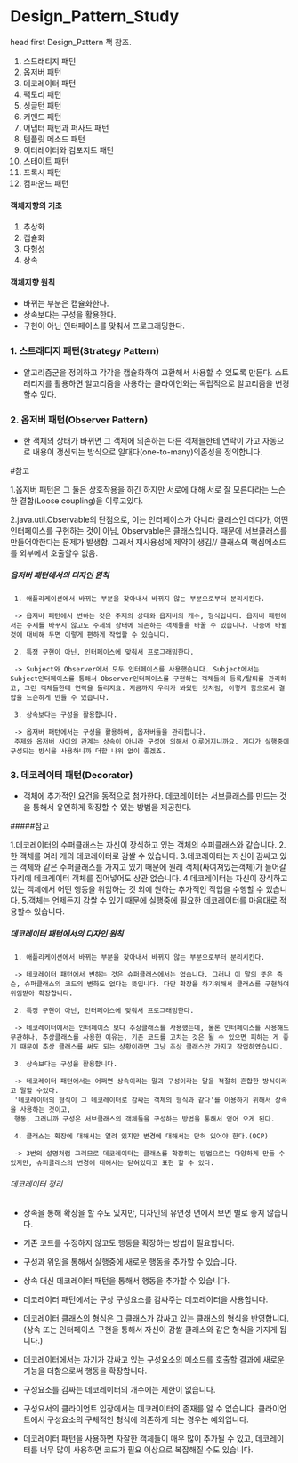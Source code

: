 # Design_Pattern_Study

  head first Design_Pattern 책 참조.

1. 스트래티지 패턴
2. 옵저버 패턴
3. 데코레이터 패턴
4. 팩토리 패턴
5. 싱글턴 패턴
6. 커맨드 패턴
7. 어댑터 패턴과 퍼사드 패턴
8. 템플릿 메소드 패턴
9. 이터레이터와 컴포지트 패턴
10. 스테이트 패턴
11. 프록시 패턴
12. 컴파운드 패턴

#### 객체지향의 기초
 1. 추상화
 2. 캡슐화
 3. 다형성
 4. 상속

#### 객체지향 원칙
- 바뀌는 부분은 캡슐화한다.
- 상속보다는 구성을 활용한다.
- 구현이 아닌 인터페이스를 맞춰서 프로그래밍한다.

### 1. 스트래티지 패턴(Strategy Pattern)
 - 알고리즘군을 정의하고 각각을 캡슐화하여 교환해서 사용할 수 있도록 만든다. 스트래티지를 활용하면 알고리즘을 사용하는 클라이언와는 독립적으로 알고리즘을 변경 할수 있다.

### 2. 옵저버 패턴(Observer Pattern)
 - 한 객체의 상태가 바뀌면 그 객체에 의존하는 다른 객체들한테 연락이 가고 자동으로 내용이 갱신되는 방식으로 일대다(one-to-many)의존성을 정의합니다.

  #참고

  1.옵저버 패턴은 그 둘은 상호작용을 하긴 하지만 서로에 대해 서로 잘 모른다라는 느슨한 결합(Loose coupling)을 이루고있다.

  2.java.util.Observable의 단점으로, 이는 인터페이스가 아니라 클래스인 데다가, 어떤 인터페이스를 구현하는 것이 아님,
  Observable은 클래스입니다. 때문에 서브클래스를 만들어야한다는 문제가 발생함. 그래서 재사용성에 제약이 생김//
  클래스의 핵심메소드를 외부에서 호출할수 없음.


##### 옵저버 패턴에서의 디자인 원칙

     1. 애플리케이션에서 바뀌는 부분을 찾아내서 바뀌지 않는 부분으로부터 분리시킨다.

     -> 옵저버 패턴에서 변하는 것은 주제의 상태와 옵저버의 개수, 형식입니다. 옵저버 패턴에서는 주제를 바꾸지 않고도 주제의 상태에 의존하는 객체들을 바꿀 수 있습니다. 나중에 바뀔 것에 대비해 두면 이렇게 편하게 작업할 수 있습니다.

     2. 특정 구현이 아닌, 인터페이스에 맞춰서 프로그래밍한다.

     -> Subject와 Observer에서 모두 인터페이스를 사용했습니다. Subject에서는 Subject인터페이스를 통해서 Observer인터페이스를 구현하는 객체들의 등록/탈퇴를 관리하고, 그런 객체들한테 연락을 돌리지요. 지금까지 우리가 봐왔던 것처럼, 이렇게 함으로써 결합을 느슨하게 만들 수 있습니다.

     3. 상속보다는 구성을 활용합니다.

     -> 옵저버 패턴에서는 구성을 활용하여, 옵저버들을 관리합니다.
     주제와 옵저버 사이의 관계는 상속이 아니라 구성에 의해서 이루어지니까요. 게다가 실행중에 구성되는 방식을 사용하니까 더할 나위 없이 좋겠죠.

### 3. 데코레이터 패턴(Decorator)
  - 객체에 추가적인 요건을 동적으로 첨가한다. 데코레이터는 서브클래스를 만드는 것을 통해서 유연하게 확장할 수 있는 방법을 제공한다.

  #####참고

  1.데코레이터의 수퍼클래스는 자신이 장식하고 있는 객체의 수퍼클래스와 같습니다.
  2.한 객체를 여러 개의 데코레이터로 감쌀 수 있습니다.
  3.데코레이터는 자신이 감싸고 있는 객체와 같은 수퍼클래스를 가지고 있기 때문에 원래 객체(싸여져있는객체)가 들어갈 자리에 데코레이터 객체를 집어넣어도 상관 없습니다.
  4.데코레이터는 자신이 장식하고 있는 객체에서 어떤 행동을 위임하는 것 외에 원하는 추가적인 작업을 수행할 수 있습니다.
  5.객체는 언제든지 감쌀 수 있기 때문에 실행중에 필요한 데코레이터를 마음대로 적용할수 있습니다.

##### 데코레이터 패턴에서의 디자인 원칙


     1. 애플리케이션에서 바뀌는 부분을 찾아내서 바뀌지 않는 부분으로부터 분리시킨다.

     -> 데코레이터 패턴에서 변하는 것은 슈퍼클래스에서는 없습니다. 그러나 이 말의 뜻은 즉슨, 슈퍼클래스의 코드의 변화도 없다는 뜻입니다. 다만 확장을 하기위해서 클래스를 구현하여 위임받아 확장합니다.

     2. 특정 구현이 아닌, 인터페이스에 맞춰서 프로그래밍한다.

     -> 데코레이터에서는 인터페이스 보다 추상클래스를 사용했는데, 물론 인터페이스를 사용해도 무관하나, 추상클래스를 사용한 이유는, 기존 코드를 고치는 것은 될 수 있으면 피하는 게 좋기 때문에 추상 클래스를 써도 되는 상황이라면 그냥 추상 클래스만 가지고 작업하였습니다.

     3. 상속보다는 구성을 활용합니다.

     -> 데코레이터 패턴에서는 어쩌면 상속이라는 말과 구성이라는 말을 적절히 혼합한 방식이라고 말할 수있다.
     '데코레이터의 형식이 그 데코레이터로 감싸는 객체의 형식과 같다'를 이용하기 위해서 상속을 사용하는 것이고,
     행동, 그러니까 구성은 서브클래스의 객체들을 구성하는 방법을 통해서 얻어 오게 된다.

     4. 클래스는 확장에 대해서는 열려 있지만 변경에 대해서는 닫혀 있어야 한다.(OCP)

     -> 3번의 설명처럼 그러므로 데코레이터는 클래스를 확장하는 방법으로는 다양하게 만들 수 있지만, 슈퍼클래스의 변경에 대해서는 닫혀있다고 표현 할 수 있다.

###### 데코레이터 정리
- 상속을 통해 확장을 할 수도 있지만, 디자인의 유연성 면에서 보면 별로 좋지 않습니다.

- 기존 코드를 수정하지 않고도 행동을 확장하는 방법이 필요합니다.

- 구성과 위임을 통해서 실행중에 새로운 행동을 추가할 수 있습니다.

- 상속 대신 데코레이터 패턴을 통해서 행동을 추가할 수 있습니다.

- 데코레이터 패턴에서는 구상 구성요소를 감싸주는 데코레이터을 사용합니다.

- 데코레이터 클래스의 형식은 그 클래스가 감싸고 있는 클래스의 형식을 반영합니다. (상속 또는 인터페이스 구현을 통해서 자신이 감쌀 클래스와 같은 형식을 가지게 됩니다.)

- 데코레이터에서는 자기가 감싸고 있는 구성요소의 메소드를 호출할 결과에 새로운 기능을 더함으로써 행동을 확장합니다.

- 구성요소를 감싸는 데코레이터의 개수에는 제한이 없습니다.

- 구성요서의 클라이언트 입장에서는 데코레이터의 존재를 알 수 없습니다. 클라이언트에서 구성요소의 구체적인 형식에 의존하게 되는 경우는 예외입니다.

- 데코레이터 패턴을 사용하면 자잘한 객체들이 매우 많이 추가될 수 있고, 데코레이터를 너무 많이 사용하면 코드가 필요 이상으로 복잡해질 수도 있습니다.
